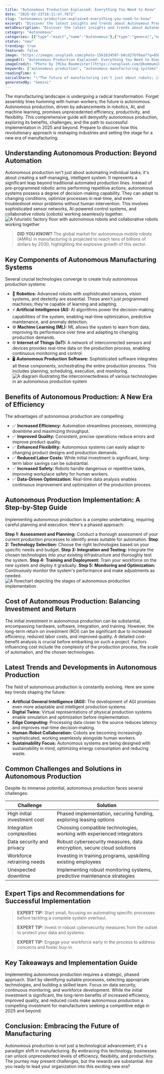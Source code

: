 ```yaml
---
title: "Autonomous Production Explained: Everything You Need to Know"
date: "2025-03-23T16:11:47.787Z"
slug: "autonomous-production-explained-everything-you-need-to-know"
excerpt: "Discover the latest insights and trends about Autonomous Production. This comprehensive guide covers everything you need to know about Autonomous Production in 2025."
metaDescription: "Discover the latest insights and trends about Autonomous Production. This comprehensive guide covers everything you need to know about Autonomous Productio..."
category: "Autonomous"
categories: [{"type":"exact","name":"Autonomous"},{"type":"general","name":"Manufacturing"},{"type":"medium","name":"Robotics"},{"type":"specific","name":"Industrial Automation"},{"type":"niche","name":"AI-powered Control Systems"}]
status: "new"
trending: true
featured: false
image: "https://images.unsplash.com/photo-1561634507-b0cd27bf0aa7?q=85&w=1200&fit=max&fm=webp&auto=compress"
imageAlt: "Autonomous Production Explained: Everything You Need to Know"
imageCredit: "Photo by [Mika Baumeister](https://unsplash.com/@kommumikation) on Unsplash"
keywords: ["autonomous production", "autonomous manufacturing systems", "automated production lines", "benefits of autonomous production", "autonomous production implementation", "cost of autonomous production", "autonomous robots in manufacturing", "future of autonomous production", "autonomous production software", "best autonomous production solutions"]
readingTime: 6
socialShare: "\"The future of manufacturing isn't just about robots; it's about intelligent, self-managing systems that learn and adapt. Autonomous production is reshaping industries, one efficient process at a time.\" [IMAGE: A compelling image of a futuristic, autonomous factory]"
generatedBy: "Gemini"
---
```




The manufacturing landscape is undergoing a radical transformation.  Forget assembly lines humming with human workers; the future is autonomous.  Autonomous production, driven by advancements in robotics, AI, and machine learning, promises unprecedented efficiency, productivity, and flexibility. This comprehensive guide will demystify autonomous production, exploring its benefits, challenges, and the path to successful implementation in 2025 and beyond.  Prepare to discover how this revolutionary approach is reshaping industries and setting the stage for a new era of manufacturing.

## Understanding Autonomous Production: Beyond Automation

Autonomous production isn't just about automating individual tasks; it's about creating a self-managing, intelligent system.  It represents a significant leap beyond traditional automated production lines.  Instead of pre-programmed robotic arms performing repetitive actions, autonomous systems possess a degree of decision-making capability. They can adapt to changing conditions, optimize processes in real-time, and even troubleshoot minor problems without human intervention.  This involves sophisticated sensor networks, AI-powered control systems, and collaborative robots (cobots) working seamlessly together. ![A futuristic factory floor with autonomous robots and collaborative robots working together](https://images.unsplash.com/photo-1561634507-b0cd27bf0aa7?q=85&w=1200&fit=max&fm=webp&auto=compress)

> **DID YOU KNOW?** The global market for autonomous mobile robots (AMRs) in manufacturing is projected to reach tens of billions of dollars by 2030, highlighting the explosive growth of this sector.

## Key Components of Autonomous Manufacturing Systems

Several crucial technologies converge to create truly autonomous production systems:

* 🔑 **Robotics:**  Advanced robots with sophisticated sensors, vision systems, and dexterity are essential.  These aren't just programmed machines; they're capable of learning and adapting.
* ⚡ **Artificial Intelligence (AI):** AI algorithms power the decision-making capabilities of the system, enabling real-time optimization, predictive maintenance, and anomaly detection.
* ⚙️ **Machine Learning (ML):** ML allows the system to learn from data, improving its performance over time and adapting to changing production demands.
* 🌐 **Internet of Things (IoT):**  A network of interconnected sensors and devices provides real-time data on the production process, enabling continuous monitoring and control.
* 🖥️ **Autonomous Production Software:** Sophisticated software integrates all these components, orchestrating the entire production process. This includes planning, scheduling, execution, and monitoring. ![A diagram illustrating the interconnectedness of various technologies in an autonomous production system](https://images.unsplash.com/photo-1579702493516-a66f78d8d1dd?q=85&w=1200&fit=max&fm=webp&auto=compress)

## Benefits of Autonomous Production: A New Era of Efficiency

The advantages of autonomous production are compelling:

* ✅ **Increased Efficiency:** Automation streamlines processes, minimizing downtime and maximizing throughput.
* ✅ **Improved Quality:** Consistent, precise operations reduce errors and improve product quality.
* ✅ **Enhanced Flexibility:** Autonomous systems can easily adapt to changing product designs and production demands.
* ✅ **Reduced Labor Costs:** While initial investment is significant, long-term labor savings can be substantial.
* ✅ **Increased Safety:** Robots handle dangerous or repetitive tasks, improving workplace safety for human workers.
* ✅ **Data-Driven Optimization:** Real-time data analysis enables continuous improvement and optimization of the production process.

## Autonomous Production Implementation: A Step-by-Step Guide

Implementing autonomous production is a complex undertaking, requiring careful planning and execution.  Here's a phased approach:

**Step 1:** **Assessment and Planning:** Conduct a thorough assessment of your current production processes to identify areas suitable for automation.
**Step 2:** **Technology Selection:** Choose the right technologies based on your specific needs and budget.
**Step 3:** **Integration and Testing:** Integrate the chosen technologies into your existing infrastructure and thoroughly test the system.
**Step 4:** **Training and Deployment:** Train your workforce on the new system and deploy it gradually.
**Step 5:** **Monitoring and Optimization:** Continuously monitor the system's performance and make adjustments as needed. ![A flowchart depicting the stages of autonomous production implementation](https://images.unsplash.com/photo-1497015455546-1da71faf8d06?q=85&w=1200&fit=max&fm=webp&auto=compress)

## Cost of Autonomous Production: Balancing Investment and Return

The initial investment in autonomous production can be substantial, encompassing hardware, software, integration, and training.  However, the long-term return on investment (ROI) can be significant due to increased efficiency, reduced labor costs, and improved quality.  A detailed cost-benefit analysis is crucial before embarking on such a project.  Factors influencing cost include the complexity of the production process, the scale of automation, and the chosen technologies.

## Latest Trends and Developments in Autonomous Production

The field of autonomous production is constantly evolving.  Here are some key trends shaping the future:

* **Artificial General Intelligence (AGI):**  The development of AGI promises even more adaptable and intelligent production systems.
* **Digital Twins:**  Virtual representations of physical production systems enable simulation and optimization before implementation.
* **Edge Computing:** Processing data closer to the source reduces latency and improves real-time decision-making.
* **Human-Robot Collaboration:** Cobots are becoming increasingly sophisticated, working seamlessly alongside human workers.
* **Sustainability Focus:**  Autonomous systems are being designed with sustainability in mind, optimizing energy consumption and reducing waste.

## Common Challenges and Solutions in Autonomous Production

Despite its immense potential, autonomous production faces several challenges:

| Challenge                     | Solution                                                                    |
|------------------------------|----------------------------------------------------------------------------|
| High initial investment cost   | Phased implementation, securing funding, exploring leasing options             |
| Integration complexities      | Choosing compatible technologies, working with experienced integrators        |
| Data security and privacy     | Robust cybersecurity measures, data encryption, secure cloud solutions       |
| Workforce retraining needs    | Investing in training programs, upskilling existing employees                |
| Unexpected downtime           | Implementing robust monitoring systems, predictive maintenance strategies      |

## Expert Tips and Recommendations for Successful Implementation

> **EXPERT TIP:** Start small, focusing on automating specific processes before tackling a complete system overhaul.

> **EXPERT TIP:**  Invest in robust cybersecurity measures from the outset to protect your data and systems.

> **EXPERT TIP:** Engage your workforce early in the process to address concerns and foster buy-in.

## Key Takeaways and Implementation Guide

Implementing autonomous production requires a strategic, phased approach.  Start by identifying suitable processes, selecting appropriate technologies, and building a skilled team.  Focus on data security, continuous monitoring, and workforce development.  While the initial investment is significant, the long-term benefits of increased efficiency, improved quality, and reduced costs make autonomous production a compelling investment for manufacturers seeking a competitive edge in 2025 and beyond.

## Conclusion: Embracing the Future of Manufacturing

Autonomous production is not just a technological advancement; it's a paradigm shift in manufacturing.  By embracing this technology, businesses can unlock unprecedented levels of efficiency, flexibility, and productivity.  The journey may present challenges, but the rewards are substantial.  Are you ready to lead your organization into this exciting new era?


